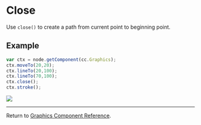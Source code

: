 # Close

Use `close()` to create a path from current point to beginning point.

## Example

```javascript
var ctx = node.getComponent(cc.Graphics);
ctx.moveTo(20,20);
ctx.lineTo(20,100);
ctx.lineTo(70,100);
ctx.close();
ctx.stroke();
```

<a href="graphics/close.png"><img src="graphics/close.png"></a>

<hr>

Return to [Graphics Component Reference](../../components/graphics.md).
